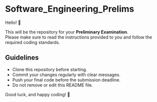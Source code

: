 # Software_Engineering_Prelims


Hello! 👋  

This will be the repository for your **Preliminary Examination**.  
Please make sure to read the instructions provided to you and follow the required coding standards.  

## Guidelines
- Clone this repository before starting.  
- Commit your changes regularly with clear messages.  
- Push your final code before the submission deadline.  
- Do not remove or edit this README file.  

Good luck, and happy coding! 🚀